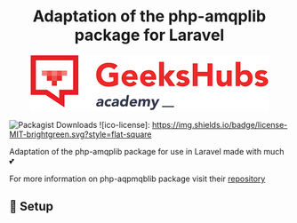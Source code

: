 <h1 align="center">
 Adaptation of the php-amqplib package for Laravel
</h1>

<p align="center">
    <img src="https://github.com/GeeksHubsAcademy/2020-geekshubs-media/blob/master/image/logo.png">	
</p>

![Packagist Downloads](https://img.shields.io/packagist/dt/geekshubs/rabbitmq?style=plastic)
![ico-license]: https://img.shields.io/badge/license-MIT-brightgreen.svg?style=flat-square

Adaptation of the php-amqplib package for use in Laravel made with much :two_hearts:

For more information on php-aqpmqblib package visit their <a href="https://github.com/php-amqplib/php-amqplib">repository</a>


## 🚀 Setup










[ico-downloads]: https://img.shields.io/packagist/dt/fruitcake/laravel-cors.svg?style=flat-square

